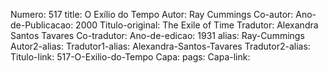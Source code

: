 Numero: 517
title: O Exílio do Tempo
Autor: Ray Cummings
Co-autor: 
Ano-de-Publicacao: 2000
Titulo-original: The Exile of Time
Tradutor: Alexandra Santos Tavares
Co-tradutor: 
Ano-de-edicao: 1931
alias: Ray-Cummings
Autor2-alias: 
Tradutor1-alias: Alexandra-Santos-Tavares
Tradutor2-alias: 
Titulo-link: 517-O-Exilio-do-Tempo
Capa: 
pags: 
Capa-link: 